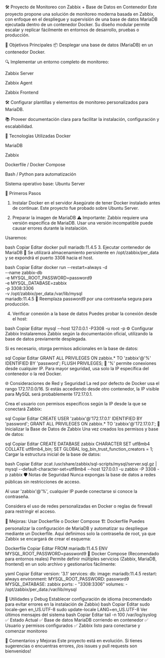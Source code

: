 🛠️ Proyecto de Monitoreo con Zabbix + Base de Datos en Contenedor
Este proyecto propone una solución de monitoreo moderna basada en Zabbix, con enfoque en el despliegue y supervisión de una base de datos MariaDB ejecutada dentro de un contenedor Docker. Su diseño modular permite escalar y replicar fácilmente en entornos de desarrollo, pruebas o producción.

🎯 Objetivos Principales
📦 Desplegar una base de datos (MariaDB) en un contenedor Docker.

🔍 Implementar un entorno completo de monitoreo:

Zabbix Server

Zabbix Agent

Zabbix Frontend

🛠️ Configurar plantillas y elementos de monitoreo personalizados para MariaDB.

📚 Proveer documentación clara para facilitar la instalación, configuración y escalabilidad.

🔧 Tecnologías Utilizadas
Docker

MariaDB

Zabbix

Dockerfile / Docker Compose

Bash / Python para automatización

Sistema operativo base: Ubuntu Server

🚀 Primeros Pasos
1. Instalar Docker en el servidor
Asegúrate de tener Docker instalado antes de continuar. Este proyecto fue probado sobre Ubuntu Server.

2. Preparar la imagen de MariaDB
⚠️ Importante: Zabbix requiere una versión específica de MariaDB. Usar una versión incompatible puede causar errores durante la instalación.

Usaremos:

bash
Copiar
Editar
docker pull mariadb:11.4.5
3. Ejecutar contenedor de MariaDB
📌 Se utilizará almacenamiento persistente en /opt/zabbix/per_data y se expondrá el puerto 3308 hacia el host.

bash
Copiar
Editar
docker run --restart=always -d \
  --name zabbix-db \
  -e MYSQL_ROOT_PASSWORD=password9 \
  -e MYSQL_DATABASE=zabbix \
  -p 3308:3306 \
  -v /opt/zabbix/per_data:/var/lib/mysql \
  mariadb:11.4.5
🔐 Reemplaza password9 por una contraseña segura para producción.

4. Verificar conexión a la base de datos
Puedes probar la conexión desde el host:

bash
Copiar
Editar
mysql --host 127.0.0.1 -P3308 -u root -p
⚙️ Configurar Zabbix
Instalaremos Zabbix según la documentación oficial, utilizando la base de datos previamente desplegada.

Si es necesario, otorga permisos adicionales en la base de datos:

sql
Copiar
Editar
GRANT ALL PRIVILEGES ON zabbix.* TO 'zabbix'@'%' IDENTIFIED BY 'password';
FLUSH PRIVILEGES;
🔎 '%' permite conexiones desde cualquier IP. Para mayor seguridad, usa solo la IP específica del contenedor o la red Docker.

🌐 Consideraciones de Red y Seguridad
La red por defecto de Docker usa el rango 172.17.0.0/16. Si estás accediendo desde otro contenedor, la IP visible para MySQL será probablemente 172.17.0.1.

Crea el usuario con permisos específicos según la IP desde la que se conectará Zabbix:

sql
Copiar
Editar
CREATE USER 'zabbix'@'172.17.0.1' IDENTIFIED BY 'password';
GRANT ALL PRIVILEGES ON zabbix.* TO 'zabbix'@'172.17.0.1';
🧱 Inicializar la Base de Datos de Zabbix
Una vez creados los permisos y base de datos:

sql
Copiar
Editar
CREATE DATABASE zabbix CHARACTER SET utf8mb4 COLLATE utf8mb4_bin;
SET GLOBAL log_bin_trust_function_creators = 1;
Cargar la estructura inicial de la base de datos:

bash
Copiar
Editar
zcat /usr/share/zabbix/sql-scripts/mysql/server.sql.gz | \
  mysql --default-character-set=utf8mb4 --host 127.0.0.1 -u zabbix -P 3308 -p zabbix
🛡️ Notas de Seguridad
Nunca expongas la base de datos a redes públicas sin restricciones de acceso.

Al usar 'zabbix'@'%', cualquier IP puede conectarse si conoce la contraseña.

Considera el uso de redes personalizadas en Docker o reglas de firewall para restringir el acceso.

🧪 Mejoras: Usar Dockerfile o Docker Compose
🏗️ Dockerfile
Puedes personalizar la configuración de MariaDB y automatizar su despliegue mediante un Dockerfile. Aquí definimos solo la contraseña de root, ya que Zabbix se encargará de crear el esquema:

Dockerfile
Copiar
Editar
FROM mariadb:11.4.5
ENV MYSQL_ROOT_PASSWORD=password9
🧰 Docker Compose (Recomendado para entornos reales)
Permite definir múltiples servicios (Zabbix, MariaDB, frontend) en un solo archivo y gestionarlos fácilmente:

yaml
Copiar
Editar
version: '3.1'
services:
  db:
    image: mariadb:11.4.5
    restart: always
    environment:
      MYSQL_ROOT_PASSWORD: password9
      MYSQL_DATABASE: zabbix
    ports:
      - "3308:3306"
    volumes:
      - /opt/zabbix/per_data:/var/lib/mysql
      
🧩 Utilidades y Debug
Establecer configuración de idioma (recomendado para evitar errores en la instalación de Zabbix)
bash
Copiar
Editar
sudo locale-gen en_US.UTF-8
sudo update-locale LANG=en_US.UTF-8
Ver últimos mensajes del sistema
bash
Copiar
Editar
tail -n 100 /var/log/syslog
✅ Estado Actual
✅ Base de datos MariaDB corriendo en contenedor
✅ Usuario y permisos configurados
✅ Zabbix listo para conectarse y comenzar monitoreo

💬 Comentarios y Mejoras
Este proyecto está en evolución. Si tienes sugerencias o encuentras errores, ¡los issues y pull requests son bienvenidos!